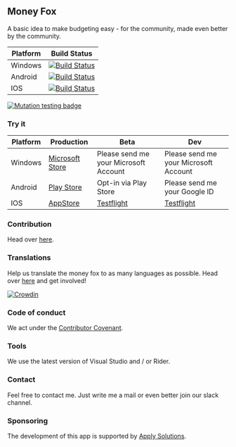 ## Money Fox
A basic idea to make budgeting easy - for the community, made even better by the community.

| Platform        | Build Status           |
| ------------- |-------------|
| Windows | [![Build Status](https://dev.azure.com/applysolutions/MoneyFox/_apis/build/status/Releases/WinUI%20Release?branchName=master)](https://dev.azure.com/applysolutions/MoneyFox/_build/latest?definitionId=51&branchName=master)|
| Android | [![Build Status](https://dev.azure.com/applysolutions/MoneyFox/_apis/build/status/Releases/Android%20Release?branchName=master)](https://dev.azure.com/applysolutions/MoneyFox/_build/latest?definitionId=38&branchName=master)|
| IOS | [![Build Status](https://dev.azure.com/applysolutions/MoneyFox/_apis/build/status/Releases/iOS%20Release?branchName=master)](https://dev.azure.com/applysolutions/MoneyFox/_build/latest?definitionId=39&branchName=master)|

[![Mutation testing badge](https://img.shields.io/endpoint?style=flat&url=https%3A%2F%2Fbadge-api.stryker-mutator.io%2Fgithub.com%2FMoneyFox%2FMoneyFox%2Fmaster)](https://dashboard.stryker-mutator.io/reports/github.com/MoneyFox/MoneyFox/master)

### Try it

| Platform        | Production         |Beta |Dev|
| ------------- |-------------|-------------|-------------|
|Windows|[Microsoft Store](https://www.microsoft.com/store/apps/9nblggh6ck9d)| Please send me your Microsoft Account | Please send me your Microsoft Account|
|Android|[Play Store](https://play.google.com/store/apps/details?id=com.applysolutions.moneyfox) | Opt-in via Play Store | Please send me your Google ID|
|IOS | [AppStore](https://apps.apple.com/us/app/money-fox/id1401940067?ls=1)| [Testflight](https://testflight.apple.com/join/ycYtjupl) |[Testflight](https://testflight.apple.com/join/3RO75JDs)|

### Contribution

Head over [here](https://github.com/MoneyFox/MoneyFox/blob/master/CONTRIBUTING.md).

### Translations

Help us translate the money fox to as many languages as possible. Head over [here](https://crowdin.com/project/money-fox) and get involved!

[![Crowdin](https://d322cqt584bo4o.cloudfront.net/money-fox/localized.svg)](https://crowdin.com/project/money-fox)

### Code of conduct
We act under the [Contributor Covenant](https://github.com/MoneyFox/MoneyFox/blob/master/CODE_OF_CONDUCT.md).

### Tools
We use the latest version of Visual Studio and / or Rider.

### Contact
Feel free to contact me. Just write me a mail or even better join our slack channel.

### Sponsoring
The development of this app is supported by [Apply Solutions](http://www.apply-solutions.ch/).

